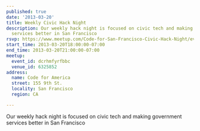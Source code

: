 ```yaml
---
published: true
date: '2013-03-20'
title: Weekly Civic Hack Night
description: Our weekly hack night is focused on civic tech and making government
  services better in San Francisco
rsvp: https://www.meetup.com/Code-for-San-Francisco-Civic-Hack-Night/events/107440512/
start_time: 2013-03-20T18:00:00-07:00
end_time: 2013-03-20T21:00:00-07:00
meetup:
  event_id: dcrhmfyrfbbc
  venue_id: 6325852
address:
  name: Code for America
  street: 155 9th St.
  locality: San Francisco
  region: CA

---
```

<!-- imported via scripts/generate-events-from-meetup -->
Our weekly hack night is focused on civic tech and making government services better in San Francisco
